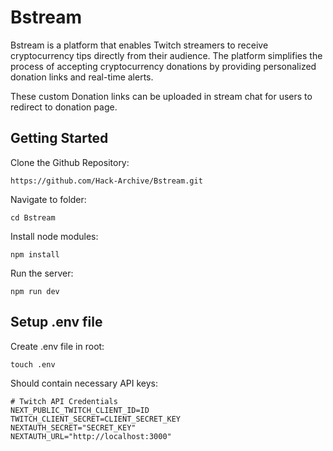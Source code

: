 # Bstream
Bstream is a platform that enables Twitch streamers to receive cryptocurrency tips directly from their audience. The platform simplifies the process of accepting cryptocurrency donations by providing personalized donation links and real-time alerts.

These custom Donation links can be uploaded in stream chat for users to redirect to donation page.

## Getting Started
Clone the Github Repository:
```
https://github.com/Hack-Archive/Bstream.git
```
Navigate to folder:
```
cd Bstream
```
Install node modules:
```
npm install
```
Run the server:
```
npm run dev
```
## Setup .env file
Create .env file in root:
```
touch .env
```
Should contain necessary API keys:
```
# Twitch API Credentials
NEXT_PUBLIC_TWITCH_CLIENT_ID=ID
TWITCH_CLIENT_SECRET=CLIENT_SECRET_KEY
NEXTAUTH_SECRET="SECRET_KEY"
NEXTAUTH_URL="http://localhost:3000"
```
